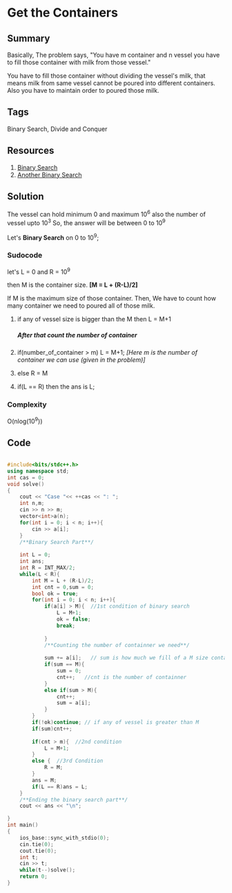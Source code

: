 # Get the Containers

## Summary

Basically, The problem says, "You have m container and n vessel you have to fill those container with milk from those vessel."

You have to fill those container without dividing the vessel's milk, that means milk from same vessel cannot be poured into different containers. Also you have to maintain order to poured those milk.

## Tags

Binary Search, Divide and Conquer

## Resources
1. [Binary Search](https://www.hackerearth.com/practice/algorithms/searching/binary-search/tutorial/)
2. [Another Binary Search](https://www.geeksforgeeks.org/binary-search/)

## Solution

The vessel can hold minimum 0 and maximum 10<sup>6</sup> also the number of vessel upto 10<sup>3</sup>
So, the answer will be between 0 to 10<sup>9</sup>

Let's **Binary Search** on 0 to 10<sup>9</sup>;

### Sudocode
let's L = 0 and R = 10<sup>9</sup>

then M is the container size. **[M = L + (R-L)/2]**

If M is the maximum size of those container. Then, We have to count how many container we need to poured all of those milk.

1. if any of vessel size is bigger than the M then L = M+1 
  
    ##### After that count the number of container 
     
2. if(number_of_container > m) L = M+1;     *[Here m is the number of container we can use (given in the problem)]*
3. else R = M 
4. if(L == R) then the ans is L;

### Complexity

O(nlog(10<sup>9</sup>))

## Code 

```C++

#include<bits/stdc++.h>
using namespace std;
int cas = 0;
void solve()
{
	cout << "Case "<< ++cas << ": ";
	int n,m;
	cin >> n >> m;
	vector<int>a(n);
	for(int i = 0; i < n; i++){
		cin >> a[i];
	}
    /**Binary Search Part**/
	
    int L = 0;
	int ans;
	int R = INT_MAX/2;
	while(L < R){
		int M = L + (R-L)/2;
		int cnt = 0,sum = 0;
        bool ok = true;
		for(int i = 0; i < n; i++){
			if(a[i] > M){  //1st condition of binary search
				L = M+1;
                ok = false;
				break;
				
			}
            /**Counting the number of containner we need**/
			
            sum += a[i];   // sum is how much we fill of a M size containner
			if(sum == M){
				sum = 0;
				cnt++;   //cnt is the number of containner
			}
			else if(sum > M){
				cnt++;
				sum = a[i];
			}
		}
        if(!ok)continue; // if any of vessel is greater than M
		if(sum)cnt++;
		
		if(cnt > m){  //2nd condition
			L = M+1;
		}
		else {  //3rd Condition
			R = M;
		}
        ans = M;
        if(L == R)ans = L;
	}
    /**Ending the binary search part**/
	cout << ans << "\n";

}
int main()
{
	ios_base::sync_with_stdio(0);
	cin.tie(0);
	cout.tie(0);
	int t;
	cin >> t;
	while(t--)solve();
	return 0;
}
```
